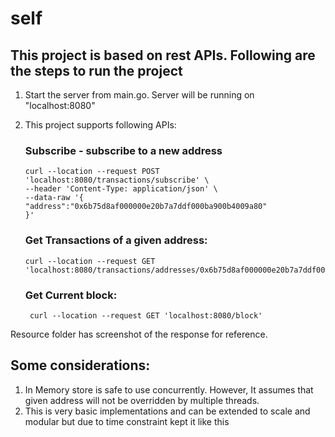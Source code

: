 # self

## This project is based on rest APIs. Following are the steps to run the project

1. Start the server from main.go. Server will be running on "localhost:8080"
2. This project supports following APIs:
   ### Subscribe - subscribe to a new address
   ```
   curl --location --request POST 'localhost:8080/transactions/subscribe' \
   --header 'Content-Type: application/json' \
   --data-raw '{
   "address":"0x6b75d8af000000e20b7a7ddf000ba900b4009a80"
   }'
    ```

    ### Get Transactions of a given address:
    ```
    curl --location --request GET 'localhost:8080/transactions/addresses/0x6b75d8af000000e20b7a7ddf000ba900b4009a80'
    ```

    ### Get Current block:
   ```
    curl --location --request GET 'localhost:8080/block'
    ```
   

Resource folder has screenshot of the response for reference.


## Some considerations:
1. In Memory store is safe to use concurrently. However, It assumes that given address will not be overridden by multiple threads.
2. This is very basic implementations and can be extended to scale and modular but due to time constraint kept it like this